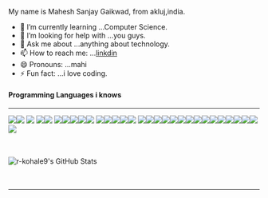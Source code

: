My name is Mahesh Sanjay Gaikwad, from akluj,india.

- 🌱 I’m currently learning ...Computer Science.
- 🤔 I’m looking for help with ...you guys.
- 💬 Ask me about ...anything about technology.
- 📫 How to reach me: ...<a href="https://www.linkedin.com/in/code-with-monster-12b3521aa">linkdin</a>
- 😄 Pronouns: ...mahi
- ⚡ Fun fact: ...i love coding.

<h4>Programming Languages i knows</h4>
<hr>


<img src="https://img.icons8.com/color/48/000000/python.png"/><img src="https://img.icons8.com/color/48/000000/vue-js.png"/>
<img src="https://img.icons8.com/color/48/000000/c-programming.png"/>
<img src="https://img.icons8.com/nolan/48/json.png"/><img src="https://img.icons8.com/nolan/48/react-native.png"/>
<img src="https://img.icons8.com/color/48/000000/ubuntu.png"/><img src="https://img.icons8.com/color/48/000000/c-sharp-logo.png"/><img src="https://img.icons8.com/dusk/48/000000/php-logo.png"/><img src="https://img.icons8.com/color/48/000000/json.png"/><img src="https://img.icons8.com/color/48/000000/c-plus-plus-logo.png"/>
<img src="https://img.icons8.com/color/50/000000/linux.png"/><img src="https://img.icons8.com/ios-filled/50/000000/jquery.png"/><img src="https://img.icons8.com/nolan/48/html.png"/><img src="https://img.icons8.com/color/48/000000/javascript.png"/><img src="https://img.icons8.com/metro/48/000000/jsp.png"/>
<img src="https://img.icons8.com/nolan/48/github.png"/><img src="https://img.icons8.com/color/48/000000/css3.png"/><img src="https://img.icons8.com/color/48/000000/java-coffee-cup-logo.png"/><img src="https://img.icons8.com/color/48/000000/spring-logo.png"/><img src="https://img.icons8.com/color/48/000000/django.png"/><img src="https://img.icons8.com/cute-clipart/48/000000/machine-learning.png"/><img src="https://img.icons8.com/ios/50/000000/mysql-logo.png"/><img src="https://img.icons8.com/color/48/000000/mongodb.png"/><img src="https://img.icons8.com/color/48/000000/golang.png"/><img src="https://img.icons8.com/color/48/000000/dart.png"/><img src="https://img.icons8.com/color/48/000000/flutter.png"/><img src="https://img.icons8.com/color/48/000000/kotlin.png"/><img src="https://img.icons8.com/color/48/000000/visual-studio.png"/><img src="https://img.icons8.com/color/48/000000/oracle-logo.png"/><img src="https://img.icons8.com/officel/48/000000/android.png"/><img src="https://img.icons8.com/color/48/000000/postgreesql.png"/>



<br>
<br />
<img align="left" alt="r-kohale9's GitHub Stats" src="https://github-readme-stats.vercel.app/api?username=monstermahi982&show_icons=true&hide_border=true&theme=flag-india&count_private=true&hide=stars,contribs" />
<br />
<br />
<br />
















<hr>




